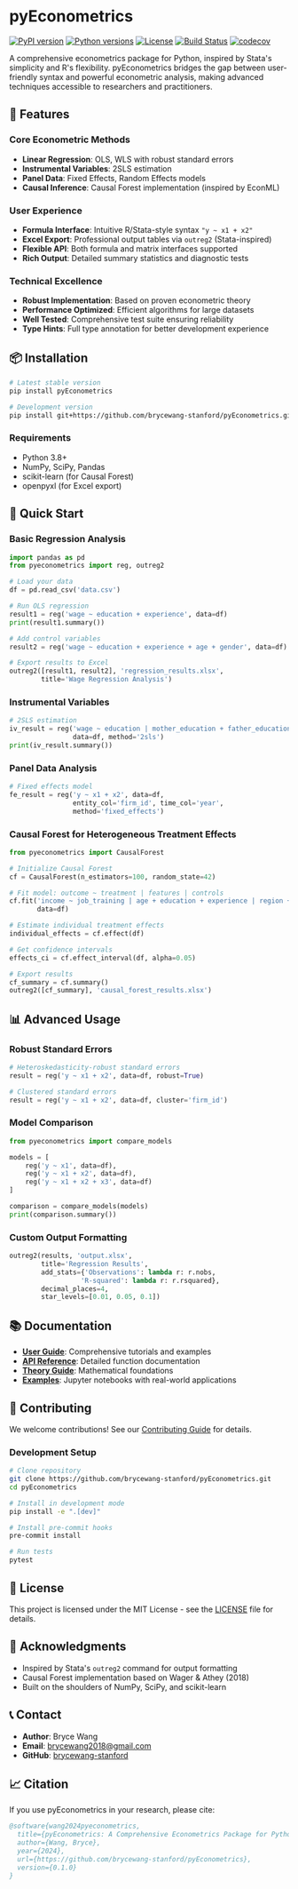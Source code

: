 # pyEconometrics

[![PyPI version](https://badge.fury.io/py/pyEconometrics.svg)](https://badge.fury.io/py/pyEconometrics)
[![Python versions](https://img.shields.io/pypi/pyversions/pyEconometrics.svg)](https://pypi.org/project/pyEconometrics/)
[![License](https://img.shields.io/github/license/brycewang-stanford/pyEconometrics.svg)](https://github.com/brycewang-stanford/pyEconometrics/blob/main/LICENSE)
[![Build Status](https://github.com/brycewang-stanford/pyEconometrics/workflows/CI%2FCD%20Pipeline/badge.svg)](https://github.com/brycewang-stanford/pyEconometrics/actions)
[![codecov](https://codecov.io/gh/brycewang-stanford/pyEconometrics/branch/main/graph/badge.svg)](https://codecov.io/gh/brycewang-stanford/pyEconometrics)

A comprehensive econometrics package for Python, inspired by Stata's simplicity and R's flexibility. pyEconometrics bridges the gap between user-friendly syntax and powerful econometric analysis, making advanced techniques accessible to researchers and practitioners.

## 🚀 Features

### Core Econometric Methods
- **Linear Regression**: OLS, WLS with robust standard errors
- **Instrumental Variables**: 2SLS estimation 
- **Panel Data**: Fixed Effects, Random Effects models
- **Causal Inference**: Causal Forest implementation (inspired by EconML)

### User Experience
- **Formula Interface**: Intuitive R/Stata-style syntax `"y ~ x1 + x2"`
- **Excel Export**: Professional output tables via `outreg2` (Stata-inspired)
- **Flexible API**: Both formula and matrix interfaces supported
- **Rich Output**: Detailed summary statistics and diagnostic tests

### Technical Excellence
- **Robust Implementation**: Based on proven econometric theory
- **Performance Optimized**: Efficient algorithms for large datasets
- **Well Tested**: Comprehensive test suite ensuring reliability
- **Type Hints**: Full type annotation for better development experience

## 📦 Installation

```bash
# Latest stable version
pip install pyEconometrics

# Development version
pip install git+https://github.com/brycewang-stanford/pyEconometrics.git
```

### Requirements
- Python 3.8+
- NumPy, SciPy, Pandas
- scikit-learn (for Causal Forest)
- openpyxl (for Excel export)

## 🏁 Quick Start

### Basic Regression Analysis
```python
import pandas as pd
from pyeconometrics import reg, outreg2

# Load your data
df = pd.read_csv('data.csv')

# Run OLS regression
result1 = reg('wage ~ education + experience', data=df)
print(result1.summary())

# Add control variables
result2 = reg('wage ~ education + experience + age + gender', data=df)

# Export results to Excel
outreg2([result1, result2], 'regression_results.xlsx', 
        title='Wage Regression Analysis')
```

### Instrumental Variables
```python
# 2SLS estimation
iv_result = reg('wage ~ education | mother_education + father_education', 
                data=df, method='2sls')
print(iv_result.summary())
```

### Panel Data Analysis
```python
# Fixed effects model
fe_result = reg('y ~ x1 + x2', data=df, 
                entity_col='firm_id', time_col='year', 
                method='fixed_effects')
```

### Causal Forest for Heterogeneous Treatment Effects
```python
from pyeconometrics import CausalForest

# Initialize Causal Forest
cf = CausalForest(n_estimators=100, random_state=42)

# Fit model: outcome ~ treatment | features | controls
cf.fit('income ~ job_training | age + education + experience | region + year', 
       data=df)

# Estimate individual treatment effects
individual_effects = cf.effect(df)

# Get confidence intervals
effects_ci = cf.effect_interval(df, alpha=0.05)

# Export results
cf_summary = cf.summary()
outreg2([cf_summary], 'causal_forest_results.xlsx')
```

## 📊 Advanced Usage

### Robust Standard Errors
```python
# Heteroskedasticity-robust standard errors
result = reg('y ~ x1 + x2', data=df, robust=True)

# Clustered standard errors
result = reg('y ~ x1 + x2', data=df, cluster='firm_id')
```

### Model Comparison
```python
from pyeconometrics import compare_models

models = [
    reg('y ~ x1', data=df),
    reg('y ~ x1 + x2', data=df),
    reg('y ~ x1 + x2 + x3', data=df)
]

comparison = compare_models(models)
print(comparison.summary())
```

### Custom Output Formatting
```python
outreg2(results, 'output.xlsx',
        title='Regression Results',
        add_stats={'Observations': lambda r: r.nobs,
                  'R-squared': lambda r: r.rsquared},
        decimal_places=4,
        star_levels=[0.01, 0.05, 0.1])
```

## 📚 Documentation

- **[User Guide](docs/user_guide.md)**: Comprehensive tutorials and examples
- **[API Reference](docs/api_reference.md)**: Detailed function documentation  
- **[Theory Guide](docs/theory_guide.md)**: Mathematical foundations
- **[Examples](examples/)**: Jupyter notebooks with real-world applications

## 🤝 Contributing

We welcome contributions! See our [Contributing Guide](CONTRIBUTING.md) for details.

### Development Setup
```bash
# Clone repository
git clone https://github.com/brycewang-stanford/pyEconometrics.git
cd pyEconometrics

# Install in development mode
pip install -e ".[dev]"

# Install pre-commit hooks
pre-commit install

# Run tests
pytest
```

## 📄 License

This project is licensed under the MIT License - see the [LICENSE](LICENSE) file for details.

## 🙏 Acknowledgments

- Inspired by Stata's `outreg2` command for output formatting
- Causal Forest implementation based on Wager & Athey (2018)
- Built on the shoulders of NumPy, SciPy, and scikit-learn

## 📞 Contact

- **Author**: Bryce Wang
- **Email**: brycewang2018@gmail.com
- **GitHub**: [brycewang-stanford](https://github.com/brycewang-stanford)

## 📈 Citation

If you use pyEconometrics in your research, please cite:

```bibtex
@software{wang2024pyeconometrics,
  title={pyEconometrics: A Comprehensive Econometrics Package for Python},
  author={Wang, Bryce},
  year={2024},
  url={https://github.com/brycewang-stanford/pyEconometrics},
  version={0.1.0}
}
```
